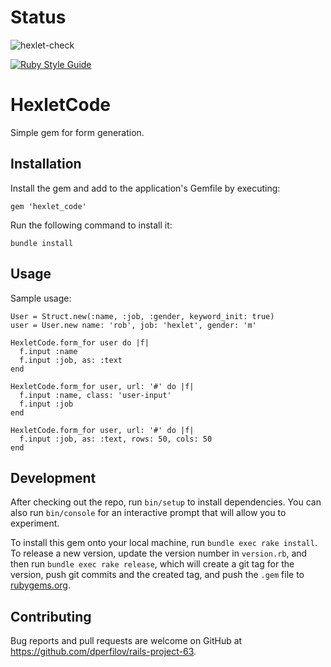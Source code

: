 # Status
![hexlet-check](https://github.com/dperfilov/rails-project-63/actions/workflows/hexlet-check.yml/badge.svg)

[![Ruby Style Guide](https://img.shields.io/badge/code_style-rubocop-brightgreen.svg)](https://github.com/dperfilov/rails-project-63)

# HexletCode

Simple gem for form generation.

## Installation


Install the gem and add to the application's Gemfile by executing:

    gem 'hexlet_code'

Run the following command to install it:

    bundle install


## Usage

Sample usage:

    User = Struct.new(:name, :job, :gender, keyword_init: true)
    user = User.new name: 'rob', job: 'hexlet', gender: 'm'

    HexletCode.form_for user do |f|
      f.input :name
      f.input :job, as: :text
    end

    HexletCode.form_for user, url: '#' do |f|
      f.input :name, class: 'user-input'
      f.input :job
    end

    HexletCode.form_for user, url: '#' do |f|
      f.input :job, as: :text, rows: 50, cols: 50
    end

## Development

After checking out the repo, run `bin/setup` to install dependencies. You can also run `bin/console` for an interactive prompt that will allow you to experiment.

To install this gem onto your local machine, run `bundle exec rake install`. To release a new version, update the version number in `version.rb`, and then run `bundle exec rake release`, which will create a git tag for the version, push git commits and the created tag, and push the `.gem` file to [rubygems.org](https://rubygems.org).

## Contributing

Bug reports and pull requests are welcome on GitHub at https://github.com/dperfilov/rails-project-63.
